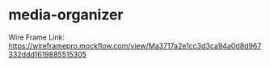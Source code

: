 # media-organizer

Wire Frame Link: https://wireframepro.mockflow.com/view/Ma3717a2e1cc3d3ca94a0d8d967332ddd1619885515305
